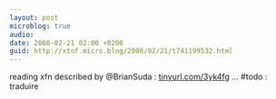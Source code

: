 ```yaml
---
layout: post
microblog: true
audio: 
date: 2008-02-21 02:00 +0200
guid: http://xtof.micro.blog/2008/02/21/t741199532.html
---
```

reading xfn described by @BrianSuda : [tinyurl.com/3yk4fg](http://tinyurl.com/3yk4fg) ... #todo : traduire
